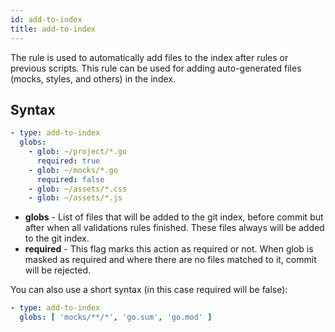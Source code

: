```yaml
---
id: add-to-index
title: add-to-index
---
```


The rule is used to automatically add files to the index after rules or previous
scripts. This rule can be used for adding auto-generated files (mocks, styles,
and others) in the index.

## Syntax

``` yaml
- type: add-to-index
  globs:
    - glob: ~/project/*.go
      required: true
    - glob: ~/mocks/*.go
      required: false
    - glob: ~/assets/*.css
    - glob: ~/assets/*.js
```

- **globs** - List of files that will be added to the git index, before commit
  but after when all validations rules finished. These files always will be
  added to the git index.
- **required** - This flag marks this action as required or not. When glob is
  masked as required and where there are no files matched to it, commit will be rejected.

You can also use a short syntax (in this case required will be false):

``` yaml
- type: add-to-index
  globs: [ 'mocks/**/*', 'go.sum', 'go.mod' ]
```
